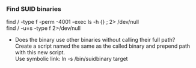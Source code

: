 ### Find SUID binaries
find / -type f -perm -4001 -exec ls -h {} \; 2> /dev/null<br>
find / -u=s -type f 2>/dev/null


* Does the binary use other binaries without calling their full path?<br>
  Create a script named the same as the called binary and prepend path with this new script.<br>
  Use symbolic link: ln -s /bin/suidbinary target
  

